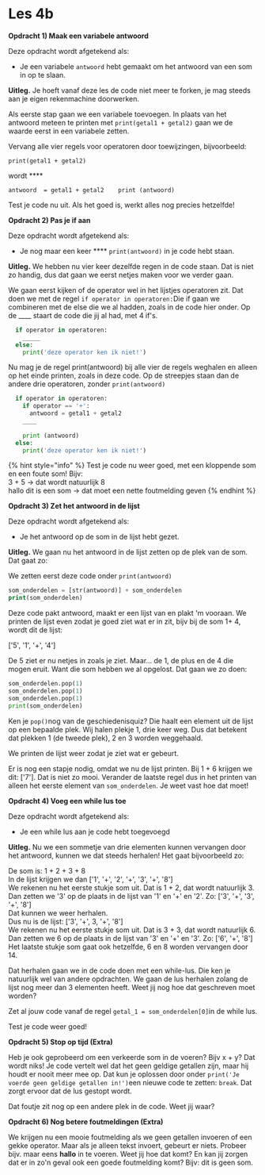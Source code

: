 # Les 4b

**Opdracht 1\) Maak een variabele antwoord**

Deze opdracht wordt afgetekend als:

* Je een variabele `antwoord` hebt gemaakt om het antwoord van een som in op te slaan. 

**Uitleg.** Je hoeft vanaf deze les de code niet meer te forken, je mag steeds aan je eigen rekenmachine doorwerken.  
  
Als eerste stap gaan we een variabele toevoegen. In plaats van het antwoord meteen te printen met `print(getal1 + getal2)` gaan we de waarde eerst in een variabele zetten.  
  
Vervang alle vier regels voor operatoren door toewijzingen, bijvoorbeeld:

`print(getal1 + getal2)`

wordt ****

`antwoord  = getal1 + getal2   
print (antwoord)`

Test je code nu uit. Als het goed is, werkt alles nog precies hetzelfde!

**Opdracht 2\) Pas je if aan**

Deze opdracht wordt afgetekend als:

* Je nog maar een keer **** `print(antwoord)` in je code hebt staan.

**Uitleg.** We hebben nu vier keer dezelfde regen in de code staan. Dat is niet zo handig, dus dat gaan we eerst netjes maken voor we verder gaan.

We gaan eerst kijken of de operator wel in het lijstjes operatoren zit. Dat doen we met de regel `if operator in operatoren:`Die if gaan we combineren met de else die we al hadden, zoals in de code hier onder. Op de \_\_\_\_ staart de code die jij al had, met 4 if's.

```python
  if operator in operatoren:
    _____
  else:
    print('deze operator ken ik niet!')
```

Nu mag je de regel print\(antwoord\) bij alle vier de regels weghalen en alleen op het einde printen, zoals in deze code. Op de streepjes staan dan de andere drie operatoren, zonder `print(antwoord)`

```python
  if operator in operatoren:
    if operator == '+':
      antwoord = getal1 + getal2
    ____
      
    print (antwoord)
  else:
    print('deze operator ken ik niet!')
```

{% hint style="info" %}
Test je code nu weer goed, met een kloppende som en een foute som! Bijv:   
3 + 5 -&gt; dat wordt natuurlijk 8  
hallo dit is een som -&gt; dat moet een nette foutmelding geven
{% endhint %}

**Opdracht 3\) Zet het antwoord in de lijst**

Deze opdracht wordt afgetekend als:

* Je het antwoord op de som in de lijst hebt gezet.

**Uitleg.** We gaan nu het antwoord in de lijst zetten op de plek van de som. Dat gaat zo:

We zetten eerst deze code onder `print(antwoord)`

```php
som_onderdelen = [str(antwoord)] + som_onderdelen
print(som_onderdelen)
```

Deze code pakt antwoord, maakt er een lijst van en plakt 'm vooraan. We printen de lijst even zodat je goed ziet wat er in zit, bijv bij de som 1+ 4, wordt dit de lijst:  
  
\['5', '1', '+', '4'\]  
  
De 5 ziet er nu netjes in zoals je ziet. Maar... de 1, de plus en de 4 die mogen eruit. Want die som hebben we al opgelost. Dat gaan we zo doen:

```python
som_onderdelen.pop(1)
som_onderdelen.pop(1)
som_onderdelen.pop(1)
print(som_onderdelen)
```

Ken je `pop()`nog van de geschiedenisquiz? Die haalt een element uit de lijst op een bepaalde plek. Wij halen plekje 1, drie keer weg. Dus dat betekent dat plekken 1 \(de tweede plek\), 2 en 3 worden weggehaald.

We printen de lijst weer zodat je ziet wat er gebeurt.  
  
Er is nog een stapje nodig, omdat we nu de lijst printen. Bij 1 + 6 krijgen we dit: \['7'\]. Dat is niet zo mooi. Verander de laatste regel dus in het printen van alleen het eerste element van `som_onderdelen`. Je weet vast hoe dat moet!

**Opdracht 4\) Voeg een while lus toe**

Deze opdracht wordt afgetekend als:

* Je een while lus aan je code hebt toegevoegd 

**Uitleg.** Nu we een sommetje van drie elementen kunnen vervangen door het antwoord, kunnen we dat steeds herhalen! Het gaat bijvoorbeeld zo:

De som is: 1 + 2 + 3 + 8  
In de lijst krijgen we dan \['1', '+', '2', '+', '3', '+', '8'\]  
We rekenen nu het eerste stukje som uit. Dat is 1 + 2, dat wordt natuurlijk 3.   
Dan zetten we '3' op de plaats in de lijst van '1' en '+' en '2'. Zo: \['3', '+', '3', '+', '8'\]  
Dat kunnen we weer herhalen.  
Dus nu is de lijst: \['3', '+', 3, '+', '8'\]  
We rekenen nu het eerste stukje som uit. Dat is 3 + 3, dat wordt natuurlijk 6.  
Dan zetten we 6 op de plaats in de lijst van '3' en '+' en '3'. Zo: \['6', '+', '8'\]  
Het laatste stukje som gaat ook hetzelfde, 6 en 8 worden vervangen door 14.

Dat herhalen gaan we in de code doen met een while-lus. Die ken je natuurlijk wel van andere opdrachten. We gaan de lus herhalen zolang de lijst nog meer dan 3 elementen heeft. Weet jij nog hoe dat geschreven moet worden?  
  
Zet al jouw code vanaf de regel `getal_1 = som_onderdelen[0]`in de while lus.

Test je code weer goed!

**Opdracht 5\) Stop op tijd \(Extra\)**

Heb je ook geprobeerd om een verkeerde som in de voeren? Bijv x + y? Dat wordt niks! Je code vertelt wel dat het geen geldige getallen zijn, maar hij houdt er nooit meer mee op. Dat kun je oplossen door onder `print('Je voerde geen geldige getallen in!')`een nieuwe code te zetten: `break`. Dat zorgt ervoor dat de lus gestopt wordt. 

Dat foutje zit nog op een andere plek in de code. Weet jij waar?

**Opdracht 6\) Nog betere foutmeldingen \(Extra\)**

We krijgen nu een mooie foutmelding als we geen getallen invoeren of een gekke operator. Maar als je alleen tekst invoert, gebeurt er niets. Probeer bijv. maar eens **hallo** in te voeren. Weet jij hoe dat komt? En kan jij zorgen dat er in zo'n geval ook een goede foutmelding komt? Bijv: dit is geen som.



